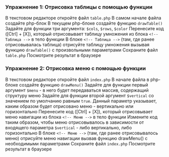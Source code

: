 ### Упражнение 1: Отрисовка таблицы с помощью функции
В текстовом редакторе откройте файл `table.php`
В самом начале файла создайте php-блок
В текущем php-блоке создайте функцию `drawTable()`
Задайте для функции три аргумента: `$cols`, `$rows`, `$color`
Перенесите код ([Ctrl] + [X]), который отрисовывает таблицу умножения из блока `<!-- Таблица -->` в тело функции
В блоке `<!-- Таблица -->` (там, где ранее отрисовывалась таблица) отрисуйте таблицу умножения вызывая функцию `drawTable()` с произвольными параметрами
Сохраните файл `table.php`
Посмотрите результат в браузере

### Упражнение 2: Отрисовка меню с помощью функции
В текстовом редакторе откройте файл `index.php`
В начале файла в php-блоке создайте функцию `drawMenu()`
Задайте для функции первый аргумент `$menu` - в него будет передаваться массив, содержащий структуру меню
Задайте для функции второй аргумент `$vertical` со значением по умолчанию равным `true`. Данный параметр указывает, каким образом будет отрисовано меню - вертикально или горизонтально
Перенесите код ([Ctrl] + [X]), который отрисовывает меню навигации из блока `<!-- Меню -->` в тело функции
Измените код таким образом, чтобы меню отрисовывалось в зависимости от входящего параметра `$vertical` - либо вертикально, либо горизонтально
В блоке `<!-- Меню -->` (там, где ранее отрисовывалось меню) отрисуйте меню навигации вызвав функцию drawMenu() с необходимыми параметрами
Сохраните файл `index.php`
Посмотрите результат в браузере